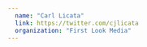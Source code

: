 ```yaml
---
  name: "Carl Licata"
  link: https://twitter.com/cjlicata
  organization: "First Look Media"
---
```

